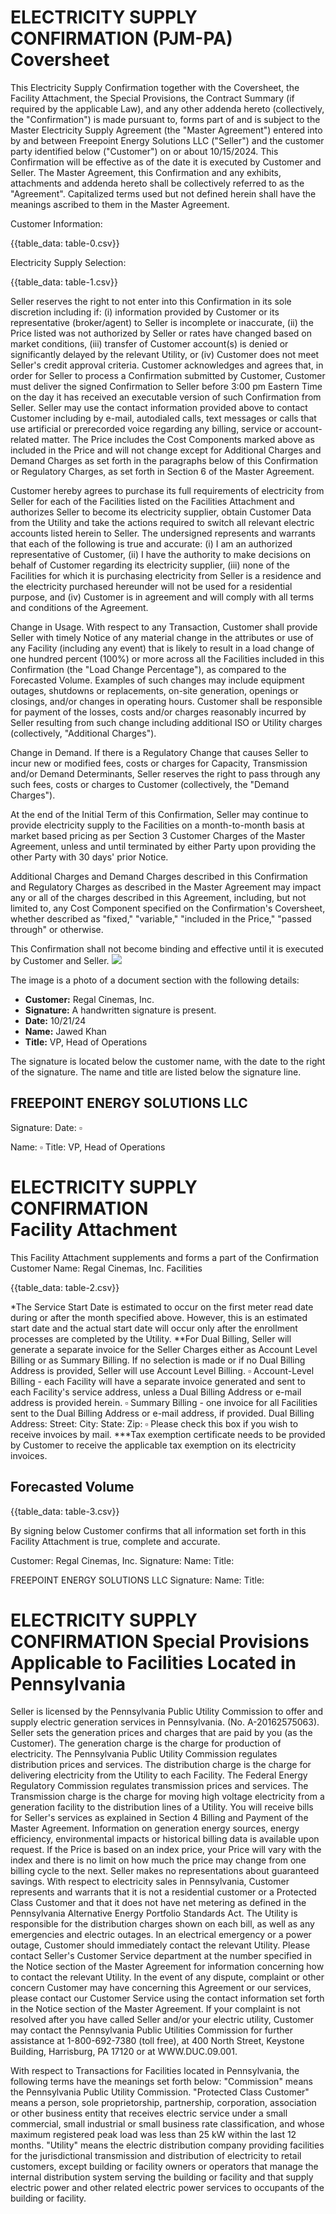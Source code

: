 # ELECTRICITY SUPPLY CONFIRMATION (PJM-PA) <br> Coversheet 

This Electricity Supply Confirmation together with the Coversheet, the Facility Attachment, the Special Provisions, the Contract Summary (if required by the applicable Law), and any other addenda hereto (collectively, the "Confirmation") is made pursuant to, forms part of and is subject to the Master Electricity Supply Agreement (the "Master Agreement") entered into by and between Freepoint Energy Solutions LLC ("Seller") and the customer party identified below ("Customer") on or about 10/15/2024. This Confirmation will be effective as of the date it is executed by Customer and Seller. The Master Agreement, this Confirmation and any exhibits, attachments and addenda hereto shall be collectively referred to as the "Agreement". Capitalized terms used but not defined herein shall have the meanings ascribed to them in the Master Agreement.

Customer Information:

{{table_data: table-0.csv}}

Electricity Supply Selection:

{{table_data: table-1.csv}}

Seller reserves the right to not enter into this Confirmation in its sole discretion including if: (i) information provided by Customer or its representative (broker/agent) to Seller is incomplete or inaccurate, (ii) the Price listed was not authorized by Seller or rates have changed based on market conditions, (iii) transfer of Customer account(s) is denied or significantly delayed by the relevant Utility, or (iv) Customer does not meet Seller's credit approval criteria. Customer acknowledges and agrees that, in order for Seller to process a Confirmation submitted by Customer, Customer must deliver the signed Confirmation to Seller before 3:00 pm Eastern Time on the day it has received an executable version of such Confirmation from Seller. Seller may use the contact information provided above to contact Customer including by e-mail, autodialed calls, text messages or calls that use artificial or prerecorded voice regarding any billing, service or account-related matter. The Price includes the Cost Components marked above as included in the Price and will not change except for Additional Charges and Demand Charges as set forth in the paragraphs below of this Confirmation or Regulatory Charges, as set forth in Section 6 of the Master Agreement.

Customer hereby agrees to purchase its full requirements of electricity from Seller for each of the Facilities listed on the Facilities Attachment and authorizes Seller to become its electricity supplier, obtain Customer Data from the Utility and take the actions required to switch all relevant electric accounts listed herein to Seller. The undersigned represents and warrants that each of the following is true and accurate: (i) I am an authorized representative of Customer, (ii) I have the authority to make decisions on behalf of Customer regarding its electricity supplier, (iii) none of the Facilities for which it is purchasing electricity from Seller is a residence and the electricity purchased hereunder will not be used for a residential purpose, and (iv) Customer is in agreement and will comply with all terms and conditions of the Agreement.

Change in Usage. With respect to any Transaction, Customer shall provide Seller with timely Notice of any material change in the attributes or use of any Facility (including any event) that is likely to result in a load change of one hundred percent (100\%) or more across all the Facilities included in this Confirmation (the "Load Change Percentage"), as compared to the Forecasted Volume. Examples of such changes may include equipment outages, shutdowns or replacements, on-site generation, openings or closings, and/or changes in operating hours. Customer shall be responsible for payment of the losses, costs and/or charges reasonably incurred by Seller resulting from such change including additional ISO or Utility charges (collectively, "Additional Charges").

Change in Demand. If there is a Regulatory Change that causes Seller to incur new or modified fees, costs or charges for Capacity, Transmission and/or Demand Determinants, Seller reserves the right to pass through any such fees, costs or charges to Customer (collectively, the "Demand Charges").

At the end of the Initial Term of this Confirmation, Seller may continue to provide electricity supply to the Facilities on a month-to-month basis at market based pricing as per Section 3 Customer Charges of the Master Agreement, unless and until terminated by either Party upon providing the other Party with 30 days' prior Notice.

Additional Charges and Demand Charges described in this Confirmation and Regulatory Charges as described in the Master Agreement may impact any or all of the charges described in this Agreement, including, but not limited to, any Cost Component specified on the Confirmation's Coversheet, whether described as "fixed," "variable," "included in the Price," "passed through" or otherwise.

This Confirmation shall not become binding and effective until it is executed by Customer and Seller.
![](images/img-0.jpeg)

The image is a photo of a document section with the following details:

- **Customer:** Regal Cinemas, Inc.
- **Signature:** A handwritten signature is present.
- **Date:** 10/21/24
- **Name:** Jawed Khan
- **Title:** VP, Head of Operations

The signature is located below the customer name, with the date to the right of the signature. The name and title are listed below the signature line.

## FREEPOINT ENERGY SOLUTIONS LLC

Signature: Date: $\square$

Name: $\square$
Title: VP, Head of Operations

# ELECTRICITY SUPPLY CONFIRMATION <br> Facility Attachment 

This Facility Attachment supplements and forms a part of the Confirmation
Customer Name: Regal Cinemas, Inc.
Facilities

{{table_data: table-2.csv}}

*The Service Start Date is estimated to occur on the first meter read date during or after the month specified above. However, this is an estimated start date and the actual start date will occur only after the enrollment processes are completed by the Utility.
**For Dual Billing, Seller will generate a separate invoice for the Seller Charges either as Account Level Billing or as Summary Billing. If no selection is made or if no Dual Billing Address is provided, Seller will use Account Level Billing.
$\square$ Account-Level Billing - each Facility will have a separate invoice generated and sent to each Facility's service address, unless a Dual Billing Address or e-mail address is provided herein.
$\square$ Summary Billing - one invoice for all Facilities sent to the Dual Billing Address or e-mail address, if provided.
Dual Billing Address: Street: City: State: Zip:
$\square$ Please check this box if you wish to receive invoices by mail.
***Tax exemption certificate needs to be provided by Customer to receive the applicable tax exemption on its electricity invoices.

## Forecasted Volume

{{table_data: table-3.csv}}

By signing below Customer confirms that all information set forth in this Facility Attachment is true, complete and accurate.

Customer: Regal Cinemas, Inc.
Signature:
Name:
Title:

FREEPOINT ENERGY SOLUTIONS LLC
Signature:
Name:
Title:

# ELECTRICITY SUPPLY CONFIRMATION Special Provisions Applicable to Facilities Located in Pennsylvania 

Seller is licensed by the Pennsylvania Public Utility Commission to offer and supply electric generation services in Pennsylvania. (No. A-20162575063). Seller sets the generation prices and charges that are paid by you (as the Customer). The generation charge is the charge for production of electricity. The Pennsylvania Public Utility Commission regulates distribution prices and services. The distribution charge is the charge for delivering electricity from the Utility to each Facility. The Federal Energy Regulatory Commission regulates transmission prices and services. The Transmission charge is the charge for moving high voltage electricity from a generation facility to the distribution lines of a Utility. You will receive bills for Seller's services as explained in Section 4 Billing and Payment of the Master Agreement. Information on generation energy sources, energy efficiency, environmental impacts or historical billing data is available upon request. If the Price is based on an index price, your Price will vary with the index and there is no limit on how much the price may change from one billing cycle to the next. Seller makes no representations about guaranteed savings. With respect to electricity sales in Pennsylvania, Customer represents and warrants that it is not a residential customer or a Protected Class Customer and that it does not have net metering as defined in the Pennsylvania Alternative Energy Portfolio Standards Act. The Utility is responsible for the distribution charges shown on each bill, as well as any emergencies and electric outages. In an electrical emergency or a power outage, Customer should immediately contact the relevant Utility. Please contact Seller's Customer Service department at the number specified in the Notice section of the Master Agreement for information concerning how to contact the relevant Utility. In the event of any dispute, complaint or other concern Customer may have concerning this Agreement or our services, please contact our Customer Service using the contact information set forth in the Notice section of the Master Agreement. If your complaint is not resolved after you have called Seller and/or your electric utility, Customer may contact the Pennsylvania Public Utilities Commission for further assistance at 1-800-692-7380 (toll free), at 400 North Street, Keystone Building, Harrisburg, PA 17120 or at WWW.DUC.09.001.

With respect to Transactions for Facilities located in Pennsylvania, the following terms have the meanings set forth below:
"Commission" means the Pennsylvania Public Utility Commission.
"Protected Class Customer" means a person, sole proprietorship, partnership, corporation, association or other business entity that receives electric service under a small commercial, small industrial or small business rate classification, and whose maximum registered peak load was less than 25 kW within the last 12 months.
"Utility" means the electric distribution company providing facilities for the jurisdictional transmission and distribution of electricity to retail customers, except building or facility owners or operators that manage the internal distribution system serving the building or facility and that supply electric power and other related electric power services to occupants of the building or facility.
